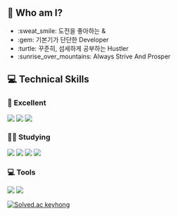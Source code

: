 ## 🌟 Who am I?

<ul>
  <li>:sweat_smile: 도전을 좋아하는 <Data Analyst> & <Data Engineer></li>
  <li>:gem: 기본기가 단단한 Developer </li>
  <li>:turtle: 꾸준히, 섬세하게 공부하는 Hustler </li>
  <li>:sunrise_over_mountains: Always Strive And Prosper </li>
</ul>


## 💻 Technical Skills
    
### 🌺 Excellent
<img src="https://img.shields.io/badge/Python-3776AB.svg?style=flat&logo=Python&logoColor=white"/>  <img src="https://img.shields.io/badge/Apache%20Hive-FDEE21.svg?style=flat&logo=Apache-Hive&logoColor=black"/>  <img src="https://img.shields.io/badge/Apache%20Airflow-017CEE.svg?style=flat&logo=Apache-Airflow&logoColor=white"/>
    
### 🧗‍♂️ Studying
<img src="https://img.shields.io/badge/Java-3776AB.svg?style=flat&logo=java&logoColor=white"/>  <img src="https://img.shields.io/badge/Kafka-231F20.svg?style=flat&logo=Apache-Kafka&logoColor=white"/>  <img src="https://img.shields.io/badge/Git-F05032.svg?style=flat&logo=git&logoColor=white"/>  <img src="https://img.shields.io/badge/Docker-2496ED.svg?style=flat&logo=Docker&logoColor=white"/>    

### 💻 Tools
<img src="https://img.shields.io/badge/Visual%20Studio%20Code-007ACC.svg?style=flat&logo=Visual-Studio-Code&logoColor=white"/>  <img src="https://img.shields.io/badge/Android%20Studio-3DDC84.svg?style=flat&logo=Android-Studio&logoColor=white"/>

[![Solved.ac
keyhong](http://mazassumnida.wtf/api/v2/generate_badge?boj=wnhong96)](https://solved.ac/wnhong96)
